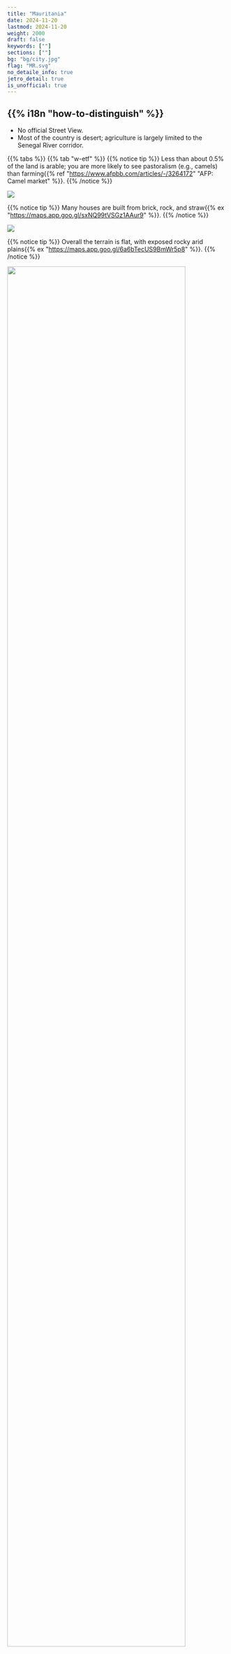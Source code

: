 ```yaml
---
title: "Mauritania"
date: 2024-11-20
lastmod: 2024-11-20
weight: 2000
draft: false
keywords: [""]
sections: [""]
bg: "bg/city.jpg"
flag: "MR.svg"
no_detaile_info: true
jetro_detail: true
is_unofficial: true
---
```


<div class="main-desciption country-description">
    <h2 class="section-title">{{% i18n "how-to-distinguish" %}}</h2>
    <ul class="rule-list">
        <li class="no-evidence">No official Street View.</li>
        <li>Most of the country is <span class="quiz">desert</span>; agriculture is largely limited to the <span class="quiz">Senegal River</span> corridor.</li>
    </ul>
</div>

{{% tabs %}}
{{% tab "w-etf" %}}
{{% notice tip %}}
Less than about <span class="quiz">0.5%</span> of the land is arable; you are more likely to see <span class="quiz">pastoralism</span> (e.g., camels) than farming{{% ref "https://www.afpbb.com/articles/-/3264172" "AFP: Camel market" %}}.
{{% /notice %}}
<div class="googlemap-if no-margin">
<img src="/rule/africa/mauritania/desert_camels_arab_mauritania.jpg">
</div>

{{% notice tip %}}
Many houses are built from <span class="quiz">brick, rock, and straw</span>{{% ex "https://maps.app.goo.gl/sxNQ99tVSGz1AAur9" %}}.
{{% /notice %}}
<div class="googlemap-if no-margin">
<img src="/rule/africa/mauritania/boutilimitsable.jpg">
</div>

{{% notice tip %}}
Overall the terrain is flat, with exposed rocky <span class="quiz">arid plains</span>{{% ex "https://maps.app.goo.gl/6a6bTecUS9BmWr5p8" %}}.
{{% /notice %}}
<div class="googlemap-if no-margin">
<img src="/rule/africa/mauritania/coastal_transsaharan_highway_in.jpg" width="90%">
</div>

{{% /tab %}}
{{% /tabs %}}

